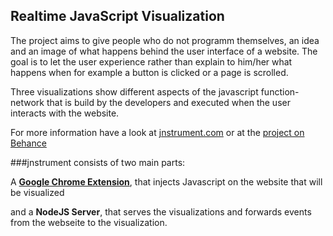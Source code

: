 Realtime JavaScript Visualization
------------------

The project aims to give people who do not programm themselves,
an idea and an image of what happens behind the user interface
of a website. The goal is to let the user experience rather than explain
to him/her what happens when for example a button is clicked
or a page is scrolled.

Three visualizations show different aspects of the javascript
function-network that is build by the developers and executed when 
the user interacts with the website.

For more information have a look at [jnstrument.com](jnstrument.com) or at the [project on Behance](http://www.behance.net/gre_nish)


###jnstrument consists of two main parts:

A [__Google Chrome Extension__](http://www.behance.net/gre_nish), that injects Javascript on the website that will be visualized

and a __NodeJS Server__, that serves the visualizations and forwards events from the webseite to the visualization.
